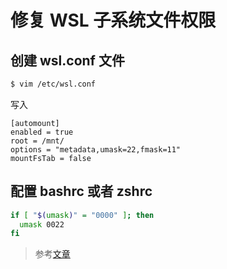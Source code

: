 # 修复 WSL 子系统文件权限

## 创建 wsl.conf 文件

```sh
$ vim /etc/wsl.conf
```

写入

```text
[automount]
enabled = true
root = /mnt/
options = "metadata,umask=22,fmask=11"
mountFsTab = false
```

## 配置 bashrc 或者 zshrc

```sh
if [ "$(umask)" = "0000" ]; then
  umask 0022
fi
```

> 参考[文章](https://www.turek.dev/post/fix-wsl-file-permissions/)